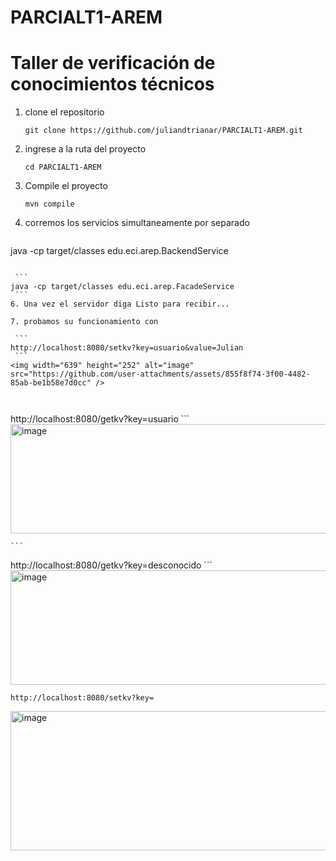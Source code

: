 # PARCIALT1-AREM
  
# Taller de verificación de conocimientos técnicos

1. clone el repositorio
    ```
   git clone https://github.com/juliandtrianar/PARCIALT1-AREM.git
   ```
2. ingrese a la ruta del proyecto
   ```
   cd PARCIALT1-AREM
   ```

3. Compile el proyecto

    ```
   mvn compile
    ```
4. corremos los servicios simultaneamente por separado

   ```
  java -cp target/classes edu.eci.arep.BackendService
   ```

    ```
   java -cp target/classes edu.eci.arep.FacadeService
    ```
6. Una vez el servidor diga Listo para recibir...

7. probamos su funcionamiento con

    ```
   http://localhost:8080/setkv?key=usuario&value=Julian
    ```
   <img width="639" height="252" alt="image" src="https://github.com/user-attachments/assets/855f8f74-3f00-4482-85ab-be1b58e7d0cc" />

 
   
   ```
   http://localhost:8080/getkv?key=usuario
    ```
  <img width="776" height="175" alt="image" src="https://github.com/user-attachments/assets/1f2f012e-b7d5-4621-80ce-710795f50eab" />

    ```
   http://localhost:8080/getkv?key=desconocido
    ```
   <img width="553" height="183" alt="image" src="https://github.com/user-attachments/assets/a9fb564c-fb90-41c9-a1bd-d0913863fbb5" />
 ```
http://localhost:8080/setkv?key=
 ```
<img width="616" height="223" alt="image" src="https://github.com/user-attachments/assets/f4d60702-11d2-4628-8244-57f8b7f15cd6" />
   

   

